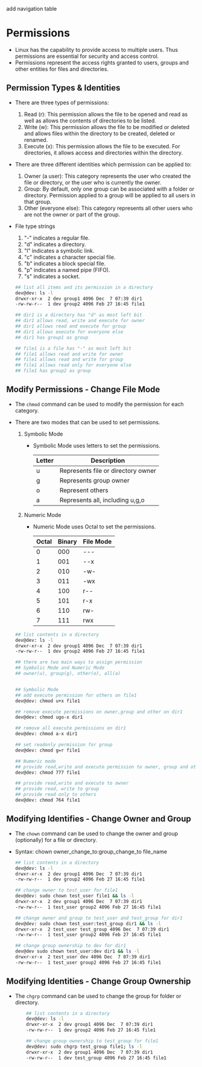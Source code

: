 add navigation table

# Permissions 
- Linux has the capability to provide access to multiple users. Thus permissions are essential for security and access control.  
- Permissions represent the access rights granted to users, groups and other entities for files and directories. 

## Permission Types & Identities
- There are three types of permissions: 
    1. Read (r): This permission allows the file to be opened and read as well as allows the contents of directories to be listed. 
    2. Write (w): This permission allows the file to be modified or deleted and allows files within the directory to be created, deleted or renamed.  
    3. Execute (x): This permission allows the file to be executed. For directories, it allows access and directories within the directory. 
- There are three different identities which permission can be applied to: 
    1. Owner (a user): This category represents the user who created the file or directory, or the user who is currently the owner. 
    2. Group: By default, only one group can be associated with a folder or directory. Permission applied to a group will be applied to all users in that group. 
    3. Other (everyone else): This category represents all other users who are not the owner or part of the group. 
- File type strings
    1. "-" indicates a regular file.
    2. "d" indicates a directory.
    3. "l" indicates a symbolic link.
    4. "c" indicates a character special file.
    5. "b" indicates a block special file.
    6. "p" indicates a named pipe (FIFO).
    7. "s" indicates a socket.

    ```bash
    ## list all items and its permission in a directory 
    dev@dev: ls -l
    drwxr-xr-x  2 dev group1 4096 Dec  7 07:39 dir1
    -rw-rw-r--  1 dev group2 4096 Feb 27 16:45 file1
    
    ## dir1 is a directory has "d" as most left bit
    ## dir1 allows read, write and execute for owner
    ## dir1 allows read and execute for group
    ## dir1 allows execute for everyone else 
    ## dir1 has group1 as group 

    ## file1 is a file has "-" as most left bit
    ## file1 allows read and write for owner
    ## file1 allows read and write for group
    ## file1 allows read only for everyone else
    ## file1 has group2 as group
    ```
    
## Modify Permissions - Change File Mode
- The <code>chmod</code> command can be used to modify the permission for each category. 
- There are two modes that can be used to set permissions.
    1. Symbolic Mode
        - Symbolic Mode uses letters to set the permissions.
    
            | Letter | Description |
            | --------------- | -------------- |
            | u               | Represents file or directory owner |
            | g               | Represents group owner             |
            | o               | Represent others                   |
            | a               | Represents all, including u,g,o    |

    2. Numeric Mode 
        - Numeric Mode uses Octal to set the permissions.

            |   Octal  |      Binary   |  File Mode |
            |----------| ------------- | ---------- |
            | 0        |  000          | ---        |
            | 1        |  001          | --x        |
            | 2        |  010          | -w-        |
            | 3        |  011          | -wx        |
            | 4        |  100          | r--        |
            | 5        |  101          | r-x        |
            | 6        |  110          | rw-        |
            | 7        |  111          | rwx        |

    ```bash
    ## list contents in a directory 
    dev@dev: ls -l
    drwxr-xr-x  2 dev group1 4096 Dec  7 07:39 dir1
    -rw-rw-r--  1 dev group2 4096 Feb 27 16:45 file1
    
    ## there are two main ways to assign permission 
    ## Symbolic Mode and Numeric Mode
    ## owner(u), group(g), other(o), all(a)


    ## Symbolic Mode
    ## add execute permission for others on file1
    dev@dev: chmod u+x file1 

    ## remove execute permissions on owner,group and other on dir1
    dev@dev: chmod ugo-x dir1

    ## remove all execute permissions on dir1
    dev@dev: chmod a-x dir1

    ## set readonly permission for group
    dev@dev: chmod g=r file1

    ## Numeric mode 
    ## provide read,write and execute permission to owner, group and others
    dev@dev: chmod 777 file1

    ## provide read,write and execute to owner
    ## provide read, write to group
    ## provide read only to others
    dev@dev: chmod 764 file1
    ```
## Modifying Identifies - Change Owner and Group
- The <code>chown</code> command can be used to change the owner and group (optionally) for a file or directory. 
-  Syntax: chown owner_change_to:group_change_to file_name

    ```bash
    ## list contents in a directory 
    dev@dev: ls -l
    drwxr-xr-x  2 dev group1 4096 Dec  7 07:39 dir1
    -rw-rw-r--  1 dev group2 4096 Feb 27 16:45 file1
    
    ## change owner to test_user for file1
    dev@dev: sudo chown test_user file1 && ls -l
    drwxr-xr-x  2 dev group1 4096 Dec  7 07:39 dir1
    -rw-rw-r--  1 test_user group2 4096 Feb 27 16:45 file1

    ## change owner and group to test_user and test_group for dir1
    dev@dev: sudo chown test_user:test_group dir1 && ls -l
    drwxr-xr-x  2 test_user test_group 4096 Dec  7 07:39 dir1
    -rw-rw-r--  1 test_user group2 4096 Feb 27 16:45 file1

    ## change group ownership to dev for dir1
    dev@dev sudo chown test_user:dev dir1 && ls -l
    drwxr-xr-x  2 test_user dev 4096 Dec  7 07:39 dir1
    -rw-rw-r--  1 test_user group2 4096 Feb 27 16:45 file1
    ```


## Modifying Identities - Change Group Ownership 
- The <code>chgrp</code> command can be used to change the group for folder or directory. 

    ```bash
        ## list contents in a directory 
        dev@dev: ls -l
        drwxr-xr-x  2 dev group1 4096 Dec  7 07:39 dir1
        -rw-rw-r--  1 dev group2 4096 Feb 27 16:45 file1

        ## change group ownership to test_group for file1 
        dev@dev: sudo chgrp test_group file1; ls -l
        drwxr-xr-x  2 dev group1 4096 Dec  7 07:39 dir1
        -rw-rw-r--  1 dev test_group 4096 Feb 27 16:45 file1
    ```
